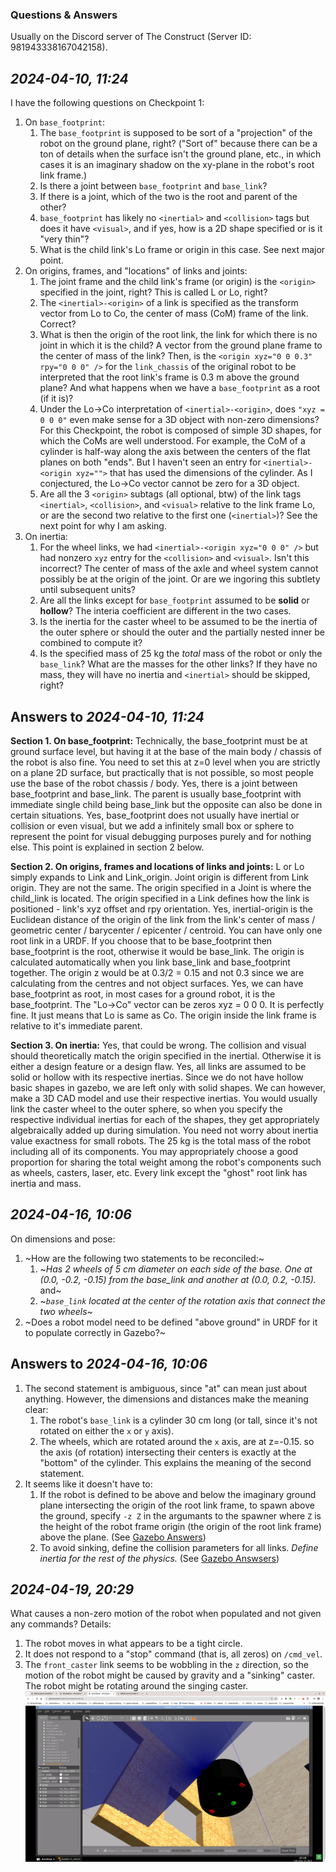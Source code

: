 ### Questions & Answers

Usually on the Discord server of The Construct (Server ID: 981943338167042158).

## _2024-04-10, 11:24_
I have the following questions on Checkpoint 1:
1. On `base_footprint`:
   1. The `base_footprint` is supposed to be sort of a "projection" of the robot on the ground plane, right? ("Sort of" because there can be a ton of details when the surface isn't the ground plane, etc., in which cases it is an imaginary shadow on the xy-plane in the robot's root link frame.)
   2. Is there a joint between `base_footprint` and `base_link`?
   3. If there is a joint, which of the two is the root and parent of the other?
   4. `base_footprint` has likely no `<inertial>` and `<collision>` tags but does it have `<visual>`, and if yes, how is a 2D shape specified or is it "very thin"?
   5. What is the child link's Lo frame or origin in this case. See next major point.
2. On origins, frames, and "locations" of links and joints:
   1. The joint frame and the child link's frame (or origin) is the `<origin>` specified in the joint, right? This is called L or Lo, right?
   2. The `<inertial>-<origin>` of a link is specified as the transform vector from Lo to Co, the center of mass (CoM) frame of the link. Correct?
   3. What is then the origin of the root link, the link for which there is no joint in which it is the child? A vector from the ground plane frame to the center of mass of the link? Then, is the `<origin xyz="0 0 0.3" rpy="0 0 0" />` for the `link_chassis` of the original robot to be interpreted that the root link's frame is 0.3 m above the ground plane? And what happens when we have a `base_footprint` as a root (if it is)?
   4. Under the Lo->Co interpretation of `<inertial>-<origin>`, does `"xyz = 0 0 0"` even make sense for a 3D object with non-zero dimensions? For this Checkpoint, the robot is composed of simple 3D shapes, for which the CoMs are well understood. For example, the CoM of a cylinder is half-way  along the axis between the centers of the flat planes on both "ends". But I haven't seen an entry for `<inertial>-<origin xyz="">` that has used the dimensions of the cylinder. As I conjectured, the Lo->Co vector cannot be zero for a 3D object.
   5. Are all the 3 `<origin>` subtags (all optional, btw) of the link tags `<inertial>`, `<collision>`, and `<visual>` relative to the link frame Lo, or are the second two relative to the first one (`<inertial>`)? See the next point for why I am asking.
3. On inertia:
   1. For the wheel links, we had `<inertial>-<origin xyz="0 0 0" />` but had nonzero `xyz` entry for the `<collision>` and `<visual>`. Isn't this incorrect? The center of mass of the axle and wheel system cannot possibly be at the origin of the joint. Or are we ingoring this subtlety until subsequent units?
   2. Are all the links except for `base_footprint` assumed to be **solid** or **hollow**? The interia coefficient are different in the two cases.
   3. Is the inertia for the caster wheel to be assumed to be the inertia of the outer sphere or should the outer and the partially nested inner be combined to compute it?
   4. Is the specified mass of 25 kg the _total_ mass of the robot or only the `base_link`? What are the masses for the other links? If they have no mass, they will have no inertia and `<inertial>` should be skipped, right?

## Answers to _2024-04-10, 11:24_

**Section 1. On base_footprint:**
Technically, the base_footprint must be at ground surface level, but having it at the base of the main body / chassis of the robot is also fine. You need to set this at z=0 level when you are strictly on a plane 2D surface, but practically that is not possible, so most people use the base of the robot chassis / body.
Yes, there is a joint between base_footprint and base_link.
The parent is usually base_footprint with immediate single child being base_link but the opposite can also be done in certain situations.
Yes, base_footprint does not usually have inertial or collision or even visual, but we add a infinitely small box or sphere to represent the point for visual debugging purposes purely and for nothing else.
This point is explained in section 2 below.
 
**Section 2. On origins, frames and locations of links and joints:**
L or Lo simply expands to Link and Link_origin. Joint origin is different from Link origin. They are not the same. The origin specified in a Joint is where the child_link is located. The origin specified in a Link defines how the link is positioned - link's xyz offset and rpy orientation.
Yes, inertial-origin is the Euclidean distance of the origin of the link from the link's center of mass / geometric center / barycenter / epicenter / centroid.
You can have only one root link in a URDF. If you choose that to be base_footprint then base_footprint is the root, otherwise it would be base_link. The origin is calculated automatically when you link base_link and base_footprint together. The origin z would be at 0.3/2 = 0.15 and not 0.3 since we are calculating from the centres and not object surfaces. Yes, we can have base_footprint as root, in most cases for a ground robot, it is the base_footprint.
The "Lo->Co" vector can be zeros xyz = 0 0 0. It is perfectly fine. It just means that Lo is same as Co.
The origin inside the link frame is relative to it's immediate parent.
 
**Section 3. On inertia:**
Yes, that could be wrong. The collision and visual should theoretically match the origin specified in the inertial. Otherwise it is either a design feature or a design flaw.
Yes, all links are assumed to be solid or hollow with its respective inertias. Since we do not have hollow basic shapes in gazebo, we are left only with solid shapes. We can however, make a 3D CAD model and use their respective inertias.
You would usually link the caster wheel to the outer sphere, so when you specify the respective individual inertias for each of the shapes, they get appropriately algebraically added up during simulation. You need not worry about inertia value exactness for small robots.
The 25 kg is the total mass of the robot including all of its components. You may appropriately choose a good proportion for sharing the total weight among the robot's components such as wheels, casters, laser, etc. Every link except the "ghost" root link has inertia and mass.

## _2024-04-16, 10:06_

On dimensions and pose:
1. ~How are the following two statements to be reconciled:~
   1. ~_Has 2 wheels of 5 cm diameter on each side of the base. One at (0.0, -0.2, -0.15) from the base_link and another at (0.0, 0.2, -0.15)._ and~
   2. ~_`base_link` located at the center of the rotation axis that connect the two wheels_~
2. ~Does a robot model need to be defined "above ground" in URDF for it to populate correctly in Gazebo?~


## Answers to _2024-04-16, 10:06_
1. The second statement is ambiguous, since "at" can mean just about anything. However, the dimensions and distances make the meaning clear:
   1. The robot's `base_link` is a cylinder 30 cm long (or tall, since it's not rotated on either the `x` or `y` axis).
   2. The wheels, which are rotated around the `x` axis, are at z=-0.15. so the axis (of rotation) intersecting their centers is exactly at the "bottom" of the cylinder. This explains the meaning of the second statement.
2. It seems like it doesn't have to:
   1. If the robot is defined to be above and below the imaginary ground plane intersecting the origin of the root link frame, to spawn above the ground, specify `-z Z` in the argumants to the spawner where `Z` is the height of the robot frame origin (the origin of the root link frame) above the plane. (See [Gazebo Answers](https://answers.gazebosim.org//question/24436/how-to-specify-urdf-link-which-attaches-to-world-ground/))
   2. To avoid sinking, define the collision parameters for all links. _Define inertia for the rest of the physics._ (See [Gazebo Answsers](https://answers.gazebosim.org//question/24436/how-to-specify-urdf-link-which-attaches-to-world-ground/))


## _2024-04-19, 20:29_

What causes a non-zero motion of the robot when populated and not given any commands? Details:
1. The robot moves in what appears to be a tight circle.
2. It does not respond to a "stop" command (that is, all zeros) on `/cmd_vel`.
3. The `front_caster` link seems to be wobbling in the `z` direction, so the motion of the robot might be caused by gravity and a "sinking" caster. The robot might be rotating around the singing caster.
   ![Sinking caster and rotating robot](assets/Part-3-unwanted-motion.png)  
